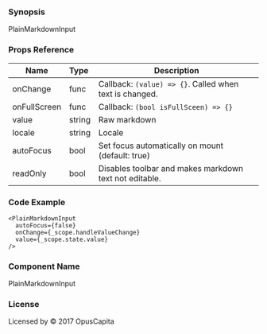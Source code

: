 ### Synopsis

PlainMarkdownInput

### Props Reference

| Name                           | Type                    | Description                                                 |
| ------------------------------ | :---------------------- | ----------------------------------------------------------- |
| onChange                       | func                    | Callback: `(value) => {}`. Called when text is changed.     |
| onFullScreen                   | func                    | Callback: `(bool isFullSceen) => {}`                        |
| value                          | string                  | Raw markdown                                                |
| locale                         | string                  | Locale                                                      |
| autoFocus                      | bool                    | Set focus automatically on mount (default: true)            |
| readOnly                       | bool                    | Disables toolbar and makes markdown text not editable.      |

### Code Example

```
<PlainMarkdownInput
  autoFocus={false}
  onChange={_scope.handleValueChange}
  value={_scope.state.value}
/>
```

### Component Name

PlainMarkdownInput

### License

Licensed by © 2017 OpusCapita
